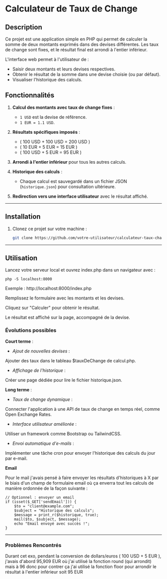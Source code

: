 # Calculateur de Taux de Change

## Description
Ce projet est une application simple en PHP qui permet de calculer la somme de deux montants exprimés dans des devises différentes. Les taux de change sont fixes, et le résultat final est arrondi à l'entier inférieur.

L'interface web permet à l'utilisateur de :
- Saisir deux montants et leurs devises respectives.
- Obtenir le résultat de la somme dans une devise choisie (ou par défaut).
- Visualiser l'historique des calculs.

## Fonctionnalités
1. **Calcul des montants avec taux de change fixes** :
   - `1 USD` est la devise de référence.
   - `1 EUR = 1.1 USD`.

2. **Résultats spécifiques imposés** :
   - ( 100 USD + 100 USD = 200 USD )
   - ( 10 EUR + 5 EUR = 15 EUR )
   - ( 100 USD + 5 EUR = 95 EUR )

3. **Arrondi à l'entier inférieur** pour tous les autres calculs.

4. **Historique des calculs** :
   - Chaque calcul est sauvegardé dans un fichier JSON (`historique.json`) pour consultation ultérieure.

5. **Redirection vers une interface utilisateur** avec le résultat affiché.

---

## Installation

1. Clonez ce projet sur votre machine :
   ```bash
   git clone https://github.com/votre-utilisateur/calculateur-taux-change.git
   ```

---

## Utilisation
Lancez votre serveur local et ouvrez index.php dans un navigateur avec : 
```
php -S localhost:8000
```
Exemple : http://localhost:8000/index.php

Remplissez le formulaire avec les montants et les devises.

Cliquez sur "Calculer" pour obtenir le résultat.

Le résultat est affiché sur la page, accompagné de la devise.

### Évolutions possibles
**Court terme** :
- *Ajout de nouvelles devises* :

Ajouter des taux dans le tableau $tauxDeChange de calcul.php.

- *Affichage de l'historique* :

Créer une page dédiée pour lire le fichier historique.json.

**Long terme** :

- *Taux de change dynamique* :

Connecter l'application à une API de taux de change en temps réel, comme Open Exchange Rates.

- *Interface utilisateur améliorée* :

Utiliser un framework comme Bootstrap ou TailwindCSS.

- *Envoi automatique d'e-mails* :

Implémenter une tâche cron pour envoyer l'historique des calculs du jour par e-mail.

**Email**

Pour le mail j'avais pensé à faire envoyer les résultats d'historiques à X par le biais d'un champ de formulaire email où ça enverra tout les calculs de manière ordonnée de la façon suivante :
```
// Optionnel : envoyer un email
if (isset($_GET['sendEmail'])) {
    $to = "client@example.com";
    $subject = "Historique des calculs";
    $message = print_r($historique, true);
    mail($to, $subject, $message);
    echo "Email envoyé avec succès !";
}
```
---
### Problèmes Rencontrés
Durant cet exo, pendant la conversion de dollars/euros ( 100 USD + 5 EUR ), j'avais d'abord 95,909 EUR où j'ai utilisé la fonction round (qui arrondit) mais à 96 donc pour contrer ça j'ai utilisé la fonction floor pour arrondir le résultat à l'entier inférieur soit 95 EUR
